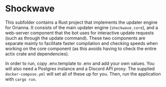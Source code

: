 # Shockwave

This subfolder contains a Rust project that implements the updater engine for Orianna. It consists of the main updater engine (`shockwave_core`), and a web-server component that the bot uses for interactive update requests (such as through the update command). These two components are separate mainly to facilitate faster compilation and checking speeds when working on the core component (as this avoids having to check the entire actix crate and dependencies).

In order to run, copy .env.template to .env and add your own values. You will also need a Postgres instance and a Discord API proxy. The supplied `docker-compose.yml` will set all of these up for you. Then, run the application with `cargo run`.